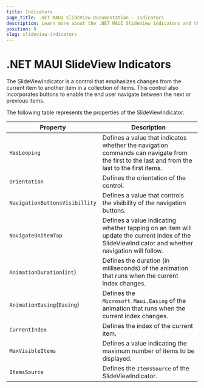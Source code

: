 ```yaml
---
title: Indicators
page_title: .NET MAUI SlideView Documentation - Indicators
description: Learn more about the .NET MAUI SlideView indicators and their features.
position: 8
slug: slideview-indicators
---
```


# .NET MAUI SlideView Indicators

The SlideViewIndicator is a control that emphasizes changes from the current item to another item in a collection of items. This control also incorporates buttons to enable the end user navigate between the next or previous items.

The following table represents the properties of the SlideViewIndicator.

|Property| Description|
|--------|------------|
| `HasLooping`|Defines a value that indicates whether the navigation commands can navigate from the first to the last and from the last to the first items.|
| `Orientation`|Defines the orientation of the control.|
| `NavigationButtonsVisibillity`|Defines a value that controls the visibility of the navigation buttons.|
| `NavigatеOnItemTap`|Defines a value indicating whether tapping on an item will update the current index of the SlideViewIndicator and whether navigation will follow.|
| `AnimationDuration`(`int`)|Defines the duration (in milliseconds) of the animation that runs when the current index changes.|
| `AnimationEasing`(`Easing`)|Defines the `Microsoft.Maui.Easing` of the animation that runs when the current index changes.|
| `CurrentIndex`|Defines the index of the current item.|
| `MaxVisibleItems`|Defines a value indicating the maximum number of items to be displayed.|
| `ItemsSource`|Defines the `ItemsSource` of the SlideViewIndicator.|

